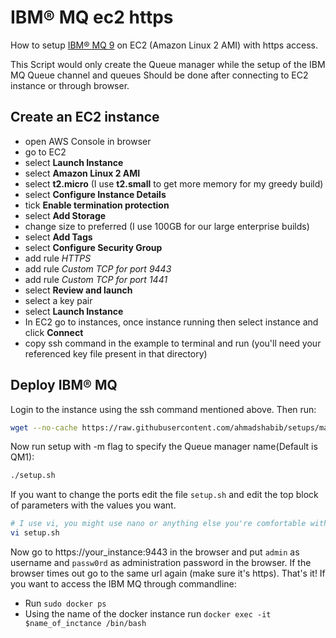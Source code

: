 # IBM® MQ ec2 https
How to setup [IBM® MQ 9](https://www.ibm.com/support/knowledgecenter/SSFKSJ_9.1.0/com.ibm.mq.pro.doc/q001020_.htm) on EC2 (Amazon Linux 2 AMI) with https access.

This Script would only create the Queue manager while the setup of the IBM MQ Queue channel and queues
Should be done after connecting to EC2 instance or through browser.

## Create an EC2 instance
* open AWS Console in browser
* go to EC2
* select **Launch Instance**
* select **Amazon Linux 2 AMI**
* select **t2.micro** (I use **t2.small** to get more memory for my greedy build)
* select **Configure Instance Details**
* tick **Enable termination protection**
* select **Add Storage**
* change size to preferred (I use 100GB for our large enterprise builds)
* select **Add Tags**
* select **Configure Security Group**
* add rule *HTTPS*
* add rule *Custom TCP for port 9443*
* add rule *Custom TCP for port 1441*
* select **Review and launch**
* select a key pair
* select **Launch Instance**
* In EC2 go to instances, once instance running then select instance and click **Connect**
* copy ssh command in the example to terminal and run (you'll need your referenced key file present in that directory)

## Deploy IBM® MQ
Login to the instance using the ssh command mentioned above. Then run:
```bash
wget --no-cache https://raw.githubusercontent.com/ahmadshabib/setups/master/ibmmq/setup.sh && chmod +x setup.sh
```
Now run setup with -m flag to specify the Queue manager name(Default is QM1):
```bash
./setup.sh
```
If you want to change the ports edit the file `setup.sh` and edit the top block of parameters with the values you want.
```bash
# I use vi, you might use nano or anything else you're comfortable with
vi setup.sh
```

Now go to https://your_instance:9443 in the browser and put `admin` as username and `passw0rd` as administration password in the browser. If the browser times out go to the same url again (make sure it's https). That's it!
If you want to access the IBM MQ through commandline:
* Run `sudo docker ps`
* Using the name of the docker instance run `docker exec -it $name_of_inctance /bin/bash`